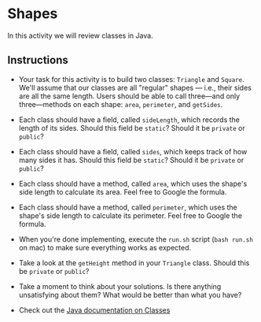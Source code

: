 # Shapes

In this activity we will review classes in Java.

## Instructions

* Your task for this activity is to build two classes: `Triangle` and `Square`. We'll assume that our classes are all "regular" shapes &mdash; i.e., their sides are all the same length. Users should be able to call three—and only three—methods on each shape: `area`, `perimeter`, and `getSides`.

* Each class should have a field, called `sideLength`, which records the length of its sides. Should this field be `static`? Should it be `private` or `public`?

* Each class should have a field, called `sides`, which keeps track of how many sides it has. Should this field be `static`? Should it be `private` or `public`?

* Each class should have a method, called `area`, which uses the shape's side length to calculate its area. Feel free to Google the formula.

* Each class should have a method, called `perimeter`, which uses the shape's side length to calculate its perimeter. Feel free to Google the formula.

* When you're done implementing, execute the `run.sh` script (`bash run.sh` on mac) to make sure everything works as expected.

* Take a look at the `getHeight` method in your `Triangle` class. Should this be `private` or `public`?

* Take a moment to think about your solutions. Is there anything unsatisfying about them? What would be better than what you have?

* Check out the [Java documentation on Classes](https://docs.oracle.com/javase/tutorial/java/javaOO/classes.html)
